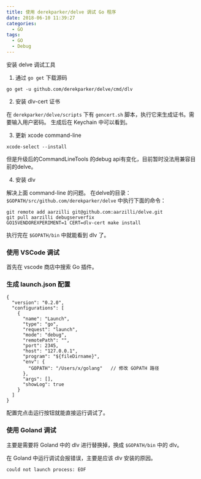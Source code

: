 ```yaml
---
title: 使用 derekparker/delve 调试 Go 程序
date: 2018-06-10 11:39:27
categories:
  - GO
tags:
  - GO
  - Debug
---
```


安装 delve 调试工具

1. 通过 `go get` 下载源码

```
go get -u github.com/derekparker/delve/cmd/dlv
```

2. 安装 dlv-cert 证书

在 `derekparker/delve/scripts` 下有 `gencert.sh` 脚本，执行它来生成证书。需要输入用户密码。
生成后在 Keychain 中可以看到。

3. 更新 xcode command-line

```
xcode-select --install
```

但是升级后的CommandLineTools 的debug api有变化，目前暂时没法用兼容目前的delve。

4. 安装 dlv

解决上面 command-line 的问题。
在delve的目录：`$GOPATH/src/github.com/derekparker/delve` 中执行下面的命令：

```
git remote add aarzilli git@github.com:aarzilli/delve.git
git pull aarzilli debugserverfix
GO15VENDOREXPERIMENT=1 CERT=dlv-cert make install
```

执行完在 `$GOPATH/bin` 中就能看到 dlv 了。

### 使用 VSCode 调试
首先在 vscode 商店中搜索 Go 插件。

### 生成 launch.json 配置

```
{
  "version": "0.2.0",
  "configurations": [
    {
      "name": "Launch",
      "type": "go",
      "request": "launch",
      "mode": "debug",
      "remotePath": "",
      "port": 2345,
      "host": "127.0.0.1",
      "program": "${fileDirname}",
      "env": {
        "GOPATH": "/Users/x/golang"   // 修改 GOPATH 路径
      },
      "args": [],
      "showLog": true
    }
  ]
}
```

配置完点击运行按钮就能直接运行调试了。

### 使用 Goland 调试
主要是需要将 Goland 中的 dlv 进行替换掉，换成 `$GOPATH/bin` 中的 dlv。

在 Goland 中运行调试会报错误，主要是应该 dlv 安装的原因。

```
could not launch process: EOF
```

